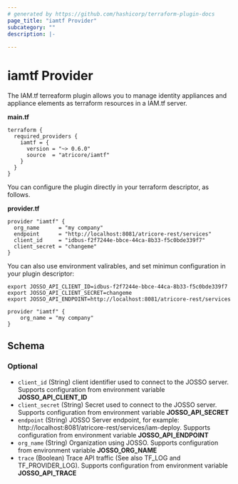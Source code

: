 ```yaml
---
# generated by https://github.com/hashicorp/terraform-plugin-docs
page_title: "iamtf Provider"
subcategory: ""
description: |-
  
---
```


# iamtf Provider



The IAM.tf terreaform plugin allows you to manage identity appliances and appliance elements as terraform resources in a IAM.tf server.

**main.tf**
```
terraform {
  required_providers {
    iamtf = {
      version = "~> 0.6.0"
      source  = "atricore/iamtf"
    }
  }
}

```

You can configure the plugin directly in your terraform descriptor, as follows. 

**provider.tf**

```
provider "iamtf" {
  org_name      = "my company"
  endpoint      = "http://localhost:8081/atricore-rest/services"
  client_id     = "idbus-f2f7244e-bbce-44ca-8b33-f5c0bde339f7"
  client_secret = "changeme"
}
```

You can also use environment valirables, and set minimun configuration in your plugin descriptor:

```
export JOSSO_API_CLIENT_ID=idbus-f2f7244e-bbce-44ca-8b33-f5c0bde339f7
export JOSSO_API_CLIENT_SECRET=changeme
export JOSSO_API_ENDPOINT=http://localhost:8081/atricore-rest/services
```

```
provider "iamtf" {
    org_name = "my company"
}
```



<!-- schema generated by tfplugindocs -->
## Schema

### Optional

- `client_id` (String) client identifier used to connect to the JOSSO server. Supports configuration from environment variable **JOSSO_API_CLIENT_ID**
- `client_secret` (String) Secret used to connect to the JOSSO server. Supports configuration from environment variable **JOSSO_API_SECRET**
- `endpoint` (String) JOSSO Server endpoint, for example: http://localhost:8081/atricore-rest/services/iam-deploy. Supports configuration from environment variable **JOSSO_API_ENDPOINT**
- `org_name` (String) Organization using JOSSO. Supports configuration from environment variable **JOSSO_ORG_NAME**
- `trace` (Boolean) Trace API traffic (See also TF_LOG and TF_PROVIDER_LOG).  Supports configuration from environment variable **JOSSO_API_TRACE**

